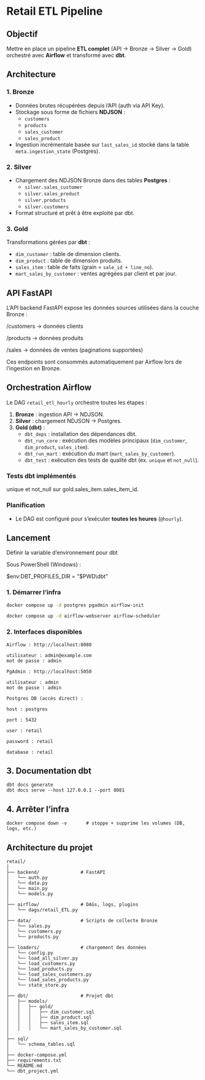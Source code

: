 # Retail ETL Pipeline

## Objectif
Mettre en place un pipeline **ETL complet** (API → Bronze → Silver → Gold) orchestré avec **Airflow** et transformé avec **dbt**.  


## Architecture

### 1. **Bronze**
- Données brutes récupérées depuis l’API (auth via API Key).
- Stockage sous forme de fichiers **NDJSON** :
  - `customers`
  - `products`
  - `sales_customer`
  - `sales_product`
- Ingestion incrémentale basée sur `last_sales_id` stocké dans la table `meta.ingestion_state` (Postgres).

### 2. **Silver**
- Chargement des NDJSON Bronze dans des tables **Postgres** :
  - `silver.sales_customer`
  - `silver.sales_product`
  - `silver.products`
  - `silver.customers`
- Format structuré et prêt à être exploité par dbt.

### 3. **Gold**
Transformations gérées par **dbt** :
- `dim_customer` : table de dimension clients.  
- `dim_product` : table de dimension produits.  
- `sales_item` : table de faits (grain = `sale_id + line_no`).  
- `mart_sales_by_customer` : ventes agrégées par client et par jour.


## API FastAPI

L’API backend FastAPI expose les données sources utilisées dans la couche Bronze :

/customers → données clients

/products → données produits

/sales → données de ventes (paginations supportées)

Ces endpoints sont consommés automatiquement par Airflow lors de l’ingestion en Bronze.


## Orchestration Airflow

Le DAG `retail_etl_hourly` orchestre toutes les étapes :

1. **Bronze** : ingestion API → NDJSON.  
2. **Silver** : chargement NDJSON → Postgres.  
3. **Gold (dbt)** :
   - `dbt_deps` : installation des dépendances dbt.  
   - `dbt_run_core` : exécution des modèles principaux (`dim_customer`, `dim_product`, `sales_item`).  
   - `dbt_run_mart` : exécution du mart (`mart_sales_by_customer`).  
   - `dbt_test` : exécution des tests de qualité dbt (ex. `unique` et `not_null`).  

### Tests dbt implémentés

unique et not_null sur gold.sales_item.sales_item_id.

### Planification
- Le DAG est configuré pour s’exécuter **toutes les heures** (`@hourly`).  



## Lancement

Définir la variable d’environnement pour dbt

Sous PowerShell (Windows) :

$env:DBT_PROFILES_DIR = "$PWD\dbt"

### 1. Démarrer l’infra
```bash
docker compose up -d postgres pgadmin airflow-init

docker compose up -d airflow-webserver airflow-scheduler
```
### 2. Interfaces disponibles

```
Airflow : http://localhost:8080

utilisateur : admin@example.com
mot de passe : admin

PgAdmin : http://localhost:5050

utilisateur : admin
mot de passe : admin

Postgres DB (accès direct) :

host : postgres

port : 5432

user : retail

password : retail

database : retail
```

## 3. Documentation dbt
```
dbt docs generate
dbt docs serve --host 127.0.0.1 --port 8081
```


## 4. Arrêter l’infra
```
docker compose down -v       # stoppe + supprime les volumes (DB, logs, etc.)
```

## Architecture du projet
```
retail/
│
├── backend/               # FastAPI
│   └── auth.py
│   └── data.py
│   └── main.py
│   └── models.py
│
├── airflow/               # DAGs, logs, plugins
│   └── dags/retail_ETL.py
│
├── data/                  # Scripts de collecte Bronze
│   └── sales.py
│   └── customers.py
│   └── products.py
│
├── loaders/               # chargement des données
│   └── config.py
│   └── load_all_silver.py
│   └── load_customers.py
│   └── load_products.py
│   └── load_sales_customers.py
│   └── load_sales_products.py
│   └── state_store.py
│
├── dbt/                   # Projet dbt
│   ├── models/
│   │   ├── gold/
│   │   │   ├── dim_customer.sql
│   │   │   ├── dim_product.sql
│   │   │   ├── sales_item.sql
│   │   │   └── mart_sales_by_customer.sql
│
├── sql/   
│   └── schema_tables.sql
│
├── docker-compose.yml
├── requirements.txt
└── README.md 
└── dbt_project.yml
```